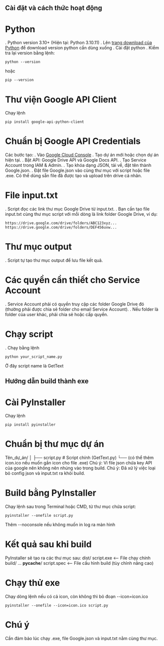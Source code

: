 ## Cài đặt và cách thức hoạt động
# Python
. Python version 3.10+ (Hiện tại: Python 3.10.11)
. Lên [trang download của Python](https://www.python.org/downloads/) để download version python cần dùng xuống
. Cài đặt python
. Kiểm tra lại version bằng lệnh: 
```
python --version
```
hoặc
```
pip --version
```

# Thư viện Google API Client
Chạy lệnh
```
pip install google-api-python-client
```

# Chuẩn bị Google API Credentials
Các bước tạo:
. Vào [Google Cloud Console](https://console.cloud.google.com/)
. Tạo dự án mới hoặc chọn dự án hiện tại.
. Bật API: Google Drive API và Google Docs API.
. Tạo Service Account trong IAM & Admin.
. Tạo khóa dạng JSON, tải về, đặt tên thành Google.json.
. Đặt file Google.json vào cùng thư mục với script hoặc file .exe.
Có thể dùng sẵn file đã được tạo và upload trên drive cá nhân.

# File input.txt
. Script đọc các link thư mục Google Drive từ input.txt.
. Bạn cần tạo file input.txt cùng thư mục script với mỗi dòng là link folder Google Drive, ví dụ:
```
https://drive.google.com/drive/folders/ABC123xyz...
https://drive.google.com/drive/folders/DEF456uvw...
```

# Thư mục output
. Script tự tạo thư mục output để lưu file kết quả.

# Các quyền cần thiết cho Service Account
. Service Account phải có quyền truy cập các folder Google Drive đó (thường phải được chia sẻ folder cho email Service Account).
. Nếu folder là folder của user khác, phải chia sẻ hoặc cấp quyền.

# Chạy script
. Chạy bằng lệnh
```
python your_script_name.py
```
Ở đây script name là GetText

## Hướng dẫn build thành exe
# Cài PyInstaller
Chạy lệnh
```
pip install pyinstaller
```

# Chuẩn bị thư mục dự án
Tên_dự_án/
│
├── script.py              # Script chính (GetText.py)
└── (có thể thêm icon.ico nếu muốn gắn icon cho file .exe)
Chú ý: Vì file json chứa key API của google nên không nên nhúng vào trong build.
Chú ý: Đã xử lý việc loại bỏ config json và input.txt ra khỏi build.

# Build bằng PyInstaller
Chạy lệnh sau trong Terminal hoặc CMD, từ thư mục chứa script:
```
pyinstaller --onefile script.py
```
Thêm --noconsole nếu không muốn in log ra màn hình

# Kết quả sau khi build
PyInstaller sẽ tạo ra các thư mục sau:
dist/
    script.exe        <-- File chạy chính
build/
    ...
__pycache__/
script.spec           <-- File cấu hình build (tùy chỉnh nâng cao)

# Chạy thử exe
Chạy dòng lệnh nếu có cả icon, còn không thì bỏ đoạn --icon=icon.ico
```
pyinstaller --onefile --icon=icon.ico script.py
```
# Chú ý
Cần đảm bảo lúc chạy .exe, file Google.json và input.txt nằm cùng thư mục.